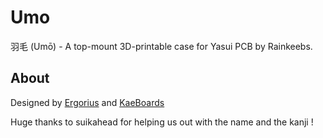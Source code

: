 # Umo
羽毛 (Umō) - A top-mount 3D-printable case for Yasui PCB by Rainkeebs.

## About

Designed by [Ergorius](https://github.com/ErkHal) and [KaeBoards](https://github.com/KaeBoards)

Huge thanks to suikahead for helping us out with the name and the kanji !



